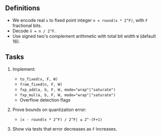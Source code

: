 ## Definitions

- We encode real `x` to fixed point integer `n = round(x * 2^F)`, with `F` fractional bits.
- Decode `x̂ = n / 2^F`.
- Use signed two's complement arithmetic with total bit width `W` (default 16).

## Tasks

1. Implement:
   - `to_fixed(x, F, W)`
   - `from_fixed(n, F, W)`
   - `fxp_add(a, b, F, W, mode="wrap"|"saturate")`
   - `fxp_mul(a, b, F, W, mode="wrap"|"saturate")`
   - Overflow detection flags

2. Prove bounds on quantization error:
   - `|x - round(x * 2^F) / 2^F| ≤ 2^-(F+1)`

3. Show via tests that error decreases as `F` increases.

